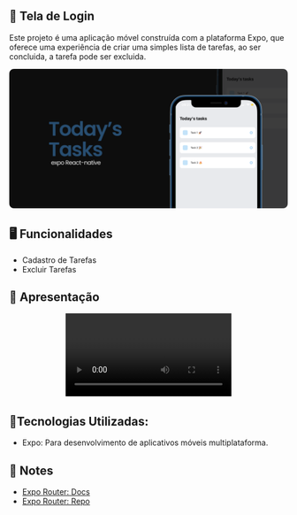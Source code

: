 
## 📱 Tela de Login

Este projeto é uma aplicação móvel construída com a plataforma Expo, que oferece uma experiência de criar uma simples lista de tarefas, ao ser concluida, a tarefa pode ser excluida.

<p align="center">
  <img alt="License" src="./assets/capaReadme.png">
</p>

## 🖥️ Funcionalidades

- Cadastro de Tarefas
- Excluir Tarefas

## 🎥 Apresentação 

<p align="center">
  <video alt="License" src="./assets/videoapp.mp4">.</video>
</p>

## 🚀Tecnologias Utilizadas:

- Expo: Para desenvolvimento de aplicativos móveis multiplataforma.

## 📝 Notes

- [Expo Router: Docs](https://expo.github.io/router)
- [Expo Router: Repo](https://github.com/expo/router)

